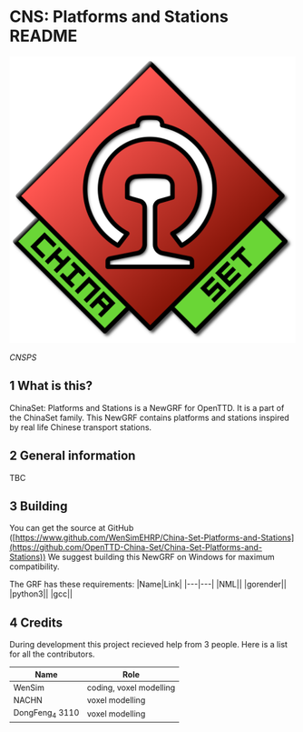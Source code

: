 # CNS: Platforms and Stations README

![](https://raw.githubusercontent.com/WenSimEHRP/China-Set-utilities/main/logo.png)

*CNSPS*

## 1 What is this?

ChinaSet: Platforms and Stations is a NewGRF for OpenTTD. It is a part of the ChinaSet family. This NewGRF contains platforms and stations inspired by real life Chinese transport stations.

## 2 General information

TBC

## 3 Building

You can get the source at GitHub ([https://www.github.com/WenSimEHRP/China-Set-Platforms-and-Stations](https://github.com/OpenTTD-China-Set/China-Set-Platforms-and-Stations))
We suggest building this NewGRF on Windows for maximum compatibility.

The GRF has these requirements:
|Name|Link|
|---|---|
|NML||
|gorender||
|python3||
|gcc||

## 4 Credits

During development this project recieved help from 3 people. Here is a list for all the contributors.

|Name|Role|
|---|---|
|WenSim|coding, voxel modelling|
|NACHN|voxel modelling|
|DongFeng<sub>4</sub> 3110|voxel modelling|
